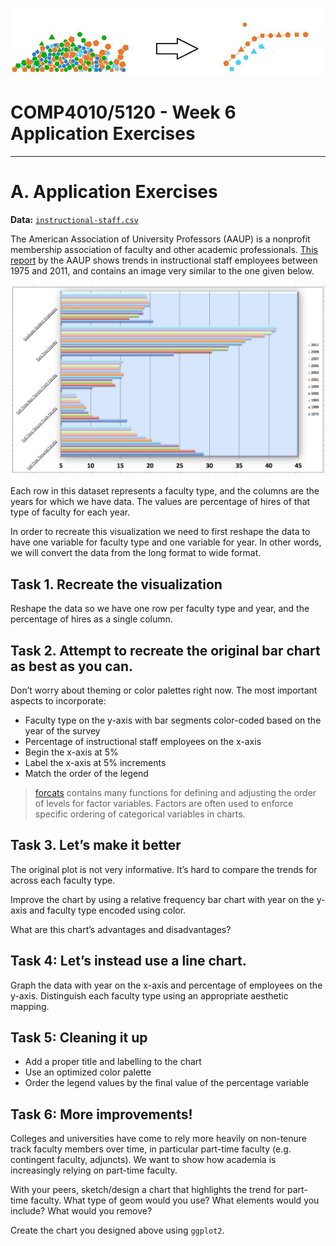 ![Banner](img/banner.jpg)

# COMP4010/5120 - Week 6 Application Exercises
---

# A. Application Exercises

**Data:** [`instructional-staff.csv`](instructional-staff.csv)

The American Association of University Professors (AAUP) is a nonprofit membership association of faculty and other academic professionals. [This report](https://www.aaup.org/sites/default/files/files/AAUP_Report_InstrStaff-75-11_apr2013.pdf) by the AAUP shows trends in instructional staff employees between 1975 and 2011, and contains an image very similar to the one given below.

![](img/staff-employment.png)

Each row in this dataset represents a faculty type, and the columns are the years for which we have data. The values are percentage of hires of that type of faculty for each year.

In order to recreate this visualization we need to first reshape the data to have one variable for faculty type and one variable for year. In other words, we will convert the data from the long format to wide format.

## Task 1. Recreate the visualization

Reshape the data so we have one row per faculty type and year, and the percentage of hires as a single column.

## Task 2. Attempt to recreate the original bar chart as best as you can. 

Don’t worry about theming or color palettes right now. The most important aspects to incorporate:

- Faculty type on the y-axis with bar segments color-coded based on the year of the survey
- Percentage of instructional staff employees on the x-axis
- Begin the x-axis at 5%
- Label the x-axis at 5% increments
- Match the order of the legend

> [forcats](https://forcats.tidyverse.org/) contains many functions for defining and adjusting the order of levels for factor variables. Factors are often used to enforce specific ordering of categorical variables in charts.

## Task 3. Let’s make it better

The original plot is not very informative. It’s hard to compare the trends for across each faculty type.

Improve the chart by using a relative frequency bar chart with year on the y-axis and faculty type encoded using color.

What are this chart’s advantages and disadvantages? 

## Task 4: Let’s instead use a line chart. 

Graph the data with year on the x-axis and percentage of employees on the y-axis. Distinguish each faculty type using an appropriate aesthetic mapping.

## Task 5: Cleaning it up

- Add a proper title and labelling to the chart
- Use an optimized color palette
- Order the legend values by the final value of the percentage variable

## Task 6: More improvements!

Colleges and universities have come to rely more heavily on non-tenure track faculty members over time, in particular part-time faculty (e.g. contingent faculty, adjuncts). We want to show how academia is increasingly relying on part-time faculty.

With your peers, sketch/design a chart that highlights the trend for part-time faculty. What type of geom would you use? What elements would you include? What would you remove?

Create the chart you designed above using `ggplot2`.

